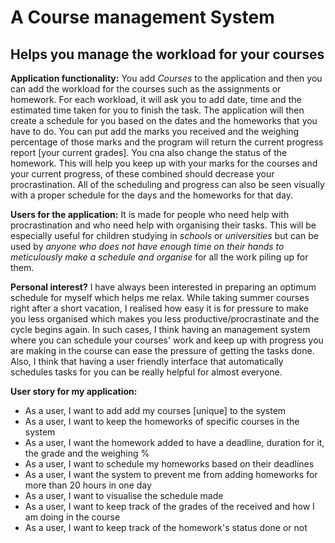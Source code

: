 # A Course management System

## Helps you manage the workload for your courses

**Application functionality:**
You add *Courses* to the application and then you can add the workload for the courses such as the assignments or
homework. For each workload, it will ask you to add date, time and the estimated time taken for you to finish the task. The
application will then create a schedule for you based on the dates and the homeworks that you have to do. You can put add
the marks you received and the weighing percentage of those marks and the program will return the current progress report
[your current grades]. You cna also change the status of the homework. This will help you keep up with your marks for the
courses and your current progress, of these combined should decrease your procrastination. All of the scheduling and progress
can also be seen visually with a proper schedule for the days and the homeworks for that day.

**Users for the application:**
It is made for people who need help with procrastination and who need help with organising their tasks.
This will be especially useful for children studying in *schools* or *universities* but can be used by *anyone who does not
have enough time on their hands to meticulously make a schedule and organise* for all the work piling up for them.

**Personal interest?**
I have always been interested in preparing an optimum schedule for myself which helps me relax. While taking
summer courses right after a short vacation, I realised how easy it is for pressure to make you less organised which makes
you less productive/procrastinate and the cycle begins again. In such cases, I think having an management system where you
can schedule your courses' work and keep up with progress you are making in the course can ease the pressure of getting
the tasks done. Also, I think that having a user friendly interface that automatically schedules tasks for you can be
really helpful for almost everyone.

**User story for my application:**
- As a user, I want to add add my courses [unique] to the system
- As a user, I want to keep the homeworks of specific courses in the system
- As a user, I want the homework added to have a deadline, duration for it, the grade and the weighing %
- As a user, I want to schedule my homeworks based on their deadlines
- As a user, I want the system to prevent me from adding homeworks for more than 20 hours in one day
- As a user, I want to visualise the schedule made
- As a user, I want to keep track of the grades of the received and how I am doing in the course
- As a user, I want to keep track of the homework's status done or not
